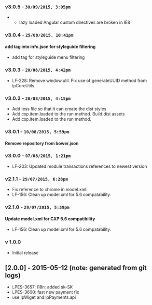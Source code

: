 ### v3.0.5 - `30/09/2015, 3:05pm`
* - lazy loaded Angular custom directives are broken in IE8  

### v3.0.4 - `25/08/2015, 10:41pm`
#### add tag into info.json for styleguide filtering  
* add tag for styleguide menu filtering  


### v3.0.3 - `20/08/2015, 4:42pm`
* LF-228: Remove window.util. Fix use of generateUUID method from lpCoreUtils.  


### v3.0.2 - `20/08/2015, 4:15pm`
* Add less file so that it can create the dist styles  
* Add cxp.item.loaded to the run method. Build dist assets  
* Add cxp.item.loaded to the run method.  


### v3.0.1 - `10/08/2015, 5:59pm`
#### Remove repository from bower.json  


### v3.0.0 - `07/08/2015, 1:21pm`
* LF-203: Updated module transactions references to newest version  


### v2.1.1 - `29/07/2015, 6:28pm`
* Fix reference to chrome in model.xml  
* LF-156: Clean up model.xml for 5.6 compatability.  


### v2.1.0 - `29/07/2015, 5:39pm`
#### Update model.xml for CXP 5.6 compatibility  
* LF-156: Clean up model.xml for 5.6 compatability.  


### v 1.0.0
* Initial release
## [2.0.0] - 2015-05-12 (note: generated from git logs)

 - LPES-3657: i18n: added sk-SK
 - LPES-3600: fast new payment fix
 - use lpWiget and lpPayments.api
